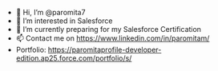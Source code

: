 - 👋 Hi, I’m @paromita7
- 👀 I’m interested in Salesforce
- 🌱 I’m currently preparing for my Salesforce Certification
- 📫 Contact me on https://www.linkedin.com/in/paromitam/
- Portfolio: https://paromitaprofile-developer-edition.ap25.force.com/portfolio/s/

<!---
paromita7/paromita7 is a ✨ special ✨ repository because its `README.md` (this file) appears on your GitHub profile.
You can click the Preview link to take a look at your changes.
--->
